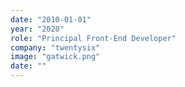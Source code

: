 ```yaml
---
date: "2010-01-01"
year: "2020"
role: "Principal Front-End Developer"
company: "twentysix"
image: "gatwick.png"
date: ""
---
```

